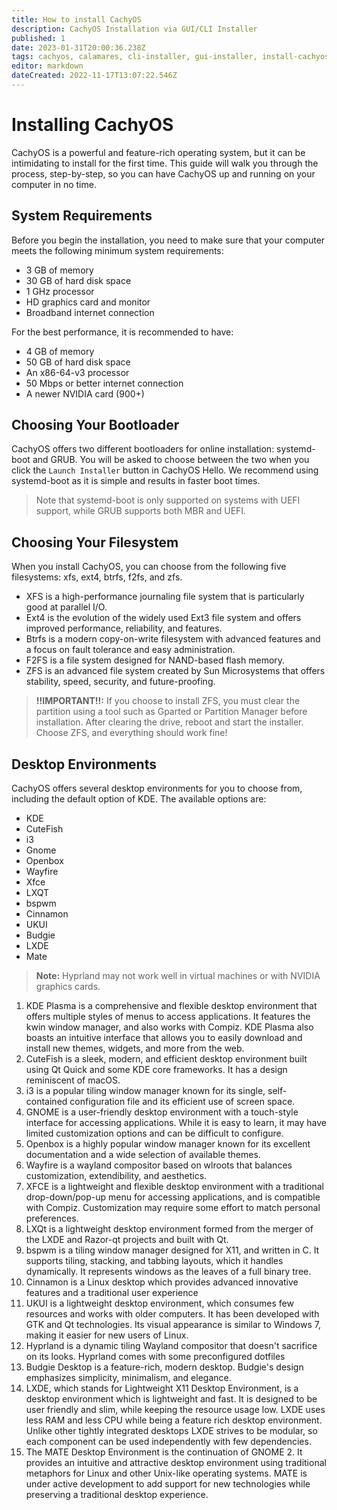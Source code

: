```yaml
---
title: How to install CachyOS
description: CachyOS Installation via GUI/CLI Installer
published: 1
date: 2023-01-31T20:00:36.238Z
tags: cachyos, calamares, cli-installer, gui-installer, install-cachyos
editor: markdown
dateCreated: 2022-11-17T13:07:22.546Z
---
```


Installing CachyOS
==================

CachyOS is a powerful and feature-rich operating system, but it can be intimidating to install for the first time. This guide will walk you through the process, step-by-step, so you can have CachyOS up and running on your computer in no time.

System Requirements
-------------------

Before you begin the installation, you need to make sure that your computer meets the following minimum system requirements:

*   3 GB of memory
*   30 GB of hard disk space
*   1 GHz processor
*   HD graphics card and monitor
*   Broadband internet connection

For the best performance, it is recommended to have:

*   4 GB of memory
*   50 GB of hard disk space
*   An x86-64-v3 processor
*   50 Mbps or better internet connection
*   A newer NVIDIA card (900+)

Choosing Your Bootloader
------------------------

CachyOS offers two different bootloaders for online installation: systemd-boot and GRUB. You will be asked to choose between the two when you click the `Launch Installer` button in CachyOS Hello. We recommend using systemd-boot as it is simple and results in faster boot times.

> Note that systemd-boot is only supported on systems with UEFI support, while GRUB supports both MBR and UEFI.

Choosing Your Filesystem
------------------------

When you install CachyOS, you can choose from the following five filesystems: xfs, ext4, btrfs, f2fs, and zfs.

*   XFS is a high-performance journaling file system that is particularly good at parallel I/O.
*   Ext4 is the evolution of the widely used Ext3 file system and offers improved performance, reliability, and features.
*   Btrfs is a modern copy-on-write filesystem with advanced features and a focus on fault tolerance and easy administration.
*   F2FS is a file system designed for NAND-based flash memory.
*   ZFS is an advanced file system created by Sun Microsystems that offers stability, speed, security, and future-proofing.

> **!!IMPORTANT!!:** 
If you choose to install ZFS, you must clear the partition using a tool such as Gparted or Partition Manager before installation. After clearing the drive, reboot and start the installer. Choose ZFS, and everything should work fine!


Desktop Environments
--------------------

CachyOS offers several desktop environments for you to choose from, including the default option of KDE. The available options are:
*   KDE
*   CuteFish
*   i3
*   Gnome
*   Openbox
*   Wayfire
*   Xfce
*   LXQT
*   bspwm
*   Cinnamon
*   UKUI
*   Budgie
*   LXDE
*   Mate

> **Note:** Hyprland may not work well in virtual machines or with NVIDIA graphics cards.


1.  KDE Plasma is a comprehensive and flexible desktop environment that offers multiple styles of menus to access applications. It features the kwin window manager, and also works with Compiz. KDE Plasma also boasts an intuitive interface that allows you to easily download and install new themes, widgets, and more from the web.
2.  CuteFish is a sleek, modern, and efficient desktop environment built using Qt Quick and some KDE core frameworks. It has a design reminiscent of macOS.
3.  i3 is a popular tiling window manager known for its single, self-contained configuration file and its efficient use of screen space.
4.  GNOME is a user-friendly desktop environment with a touch-style interface for accessing applications. While it is easy to learn, it may have limited customization options and can be difficult to configure.
5.  Openbox is a highly popular window manager known for its excellent documentation and a wide selection of available themes.
6.  Wayfire is a wayland compositor based on wlroots that balances customization, extendibility, and aesthetics.
7.  XFCE is a lightweight and flexible desktop environment with a traditional drop-down/pop-up menu for accessing applications, and is compatible with Compiz. Customization may require some effort to match personal preferences.
8.  LXQt is a lightweight desktop environment formed from the merger of the LXDE and Razor-qt projects and built with Qt.
9. bspwm is a tiling window manager designed for X11, and written in C. It supports tiling, stacking, and tabbing layouts, which it handles dynamically. It represents windows as the leaves of a full binary tree.
10. Cinnamon is a Linux desktop which provides advanced innovative features and a traditional user experience
11. UKUI is a lightweight desktop environment, which consumes few resources and works with older computers. It has been developed with GTK and Qt technologies. Its visual appearance is similar to Windows 7, making it easier for new users of Linux.
12. Hyprland is a dynamic tiling Wayland compositor that doesn't sacrifice on its looks. Hyprland comes with some preconfigured dotfiles
13. Budgie Desktop is a feature-rich, modern desktop. Budgie's design emphasizes simplicity, minimalism, and elegance.
14. LXDE, which stands for Lightweight X11 Desktop Environment, is a desktop environment which is lightweight and fast. It is designed to be user friendly and slim, while keeping the resource usage low. LXDE uses less RAM and less CPU while being a feature rich desktop environment. Unlike other tightly integrated desktops LXDE strives to be modular, so each component can be used independently with few dependencies.
15. The MATE Desktop Environment is the continuation of GNOME 2. It provides an intuitive and attractive desktop environment using traditional metaphors for Linux and other Unix-like operating systems. MATE is under active development to add support for new technologies while preserving a traditional desktop experience.